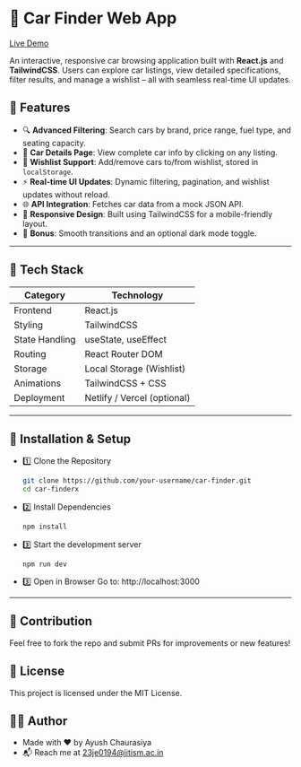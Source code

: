 
# 🚗 Car Finder Web App
[Live Demo](https://your-deployed-link.com)

An interactive, responsive car browsing application built with **React.js** and **TailwindCSS**. Users can explore car listings, view detailed specifications, filter results, and manage a wishlist – all with seamless real-time UI updates.


## 🌟 Features

- 🔍 **Advanced Filtering**: Search cars by brand, price range, fuel type, and seating capacity.
- 📄 **Car Details Page**: View complete car info by clicking on any listing.
- 💖 **Wishlist Support**: Add/remove cars to/from wishlist, stored in `localStorage`.
- ⚡ **Real-time UI Updates**: Dynamic filtering, pagination, and wishlist updates without reload.
- 🌐 **API Integration**: Fetches car data from a mock JSON API.
- 📱 **Responsive Design**: Built using TailwindCSS for a mobile-friendly layout.
- 🌙 **Bonus**: Smooth transitions and an optional dark mode toggle.

---

## 🧪 Tech Stack

| Category        | Technology                       |
|-----------------|----------------------------------|
| Frontend        | React.js                         |
| Styling         | TailwindCSS                      |
| State Handling  | useState, useEffect              |
| Routing         | React Router DOM                 |
| Storage         | Local Storage (Wishlist)         |
| Animations      | TailwindCSS + CSS                |
| Deployment      | Netlify / Vercel (optional)      |

---

## 🔧 Installation & Setup
- 1️⃣ Clone the Repository
  ```sh
  git clone https://github.com/your-username/car-finder.git
  cd car-finderx
  ```
- 2️⃣ Install Dependencies
  ```sh
  npm install
  ```
- 3️⃣ Start the development server
  ```
  npm run dev
  ```
- 3️⃣ Open in Browser
  Go to: http://localhost:3000

---

## 🤝 Contribution
  Feel free to fork the repo and submit PRs for improvements or new features!

## 📜 License
  This project is licensed under the MIT License.

## 🙋‍♂️ Author
  - Made with ❤️ by Ayush Chaurasiya 
  - 📬 Reach me at 23je0194@iitism.ac.in
